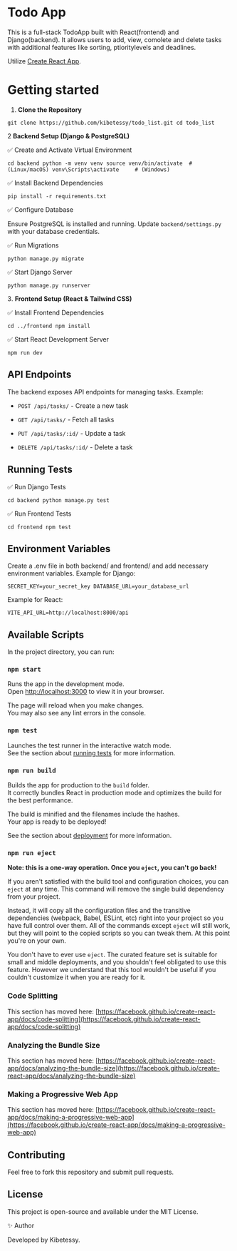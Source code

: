 # Todo App

This is a full-stack TodoApp built with React(frontend) and Django(backend). It allows users to add, view, comolete and delete tasks with additional features like sorting, ptioritylevels and deadlines.

Utilize [Create React App](https://github.com/facebook/create-react-app).



# Getting started

1. **Clone the Repository**

`git clone https://github.com/kibetessy/todo_list.git
cd todo_list`

2️ **Backend Setup (Django & PostgreSQL)**

✅ Create and Activate Virtual Environment

`cd backend
python -m venv venv
source venv/bin/activate  # (Linux/macOS)
venv\Scripts\activate     # (Windows)`

✅ Install Backend Dependencies

`pip install -r requirements.txt`

✅ Configure Database

Ensure PostgreSQL is installed and running. Update `backend/settings.py` with your database credentials.

✅ Run Migrations

`python manage.py migrate`

✅ Start Django Server

`python manage.py runserver`

3️. **Frontend Setup (React & Tailwind CSS)**

✅ Install Frontend Dependencies

`cd ../frontend
npm install`

✅ Start React Development Server

`npm run dev`

## API Endpoints

The backend exposes API endpoints for managing tasks. Example:

* `POST /api/tasks/` - Create a new task

* `GET /api/tasks/` - Fetch all tasks

* `PUT /api/tasks/:id/` - Update a task

* `DELETE /api/tasks/:id/` - Delete a task

## Running Tests

✅ Run Django Tests

`cd backend
python manage.py test`

✅ Run Frontend Tests

`cd frontend
npm test`

## Environment Variables

Create a .env file in both backend/ and frontend/ and add necessary environment variables.
Example for Django:

`SECRET_KEY=your_secret_key
 DATABASE_URL=your_database_url` 

Example for React:

`VITE_API_URL=http://localhost:8000/api`

## Available Scripts

In the project directory, you can run:

### `npm start`

Runs the app in the development mode.\
Open [http://localhost:3000](http://localhost:3000) to view it in your browser.

The page will reload when you make changes.\
You may also see any lint errors in the console.

### `npm test`

Launches the test runner in the interactive watch mode.\
See the section about [running tests](https://facebook.github.io/create-react-app/docs/running-tests) for more information.

### `npm run build`

Builds the app for production to the `build` folder.\
It correctly bundles React in production mode and optimizes the build for the best performance.

The build is minified and the filenames include the hashes.\
Your app is ready to be deployed!

See the section about [deployment](https://facebook.github.io/create-react-app/docs/deployment) for more information.

### `npm run eject`

**Note: this is a one-way operation. Once you `eject`, you can't go back!**

If you aren't satisfied with the build tool and configuration choices, you can `eject` at any time. This command will remove the single build dependency from your project.

Instead, it will copy all the configuration files and the transitive dependencies (webpack, Babel, ESLint, etc) right into your project so you have full control over them. All of the commands except `eject` will still work, but they will point to the copied scripts so you can tweak them. At this point you're on your own.

You don't have to ever use `eject`. The curated feature set is suitable for small and middle deployments, and you shouldn't feel obligated to use this feature. However we understand that this tool wouldn't be useful if you couldn't customize it when you are ready for it.

### Code Splitting

This section has moved here: [https://facebook.github.io/create-react-app/docs/code-splitting](https://facebook.github.io/create-react-app/docs/code-splitting)

### Analyzing the Bundle Size

This section has moved here: [https://facebook.github.io/create-react-app/docs/analyzing-the-bundle-size](https://facebook.github.io/create-react-app/docs/analyzing-the-bundle-size)

### Making a Progressive Web App

This section has moved here: [https://facebook.github.io/create-react-app/docs/making-a-progressive-web-app](https://facebook.github.io/create-react-app/docs/making-a-progressive-web-app)

## Contributing

Feel free to fork this repository and submit pull requests.

## License

This project is open-source and available under the MIT License.

✨ Author

Developed by Kibetessy.
